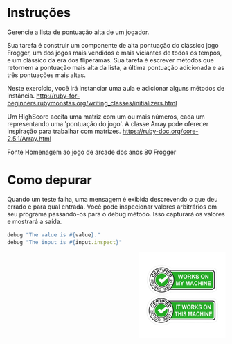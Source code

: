 # Instruções
Gerencie a lista de pontuação alta de um jogador.

Sua tarefa é construir um componente de alta pontuação do clássico jogo Frogger, um dos jogos mais vendidos e mais viciantes de todos os tempos, e um clássico da era dos fliperamas. Sua tarefa é escrever métodos que retornem a pontuação mais alta da lista, a última pontuação adicionada e as três pontuações mais altas.

Neste exercício, você irá instanciar uma aula e adicionar alguns métodos de instância. http://ruby-for-beginners.rubymonstas.org/writing_classes/initializers.html

Um HighScore aceita uma matriz com um ou mais números, cada um representando uma 'pontuação do jogo'. A classe Array pode oferecer inspiração para trabalhar com matrizes. https://ruby-doc.org/core-2.5.1/Array.html

Fonte
Homenagem ao jogo de arcade dos anos 80 Frogger

# Como depurar
Quando um teste falha, uma mensagem é exibida descrevendo o que deu errado e para qual entrada. Você pode inspecionar valores arbitrários em seu programa passando-os para o debug método. Isso capturará os valores e mostrará a saída.

``` ruby
debug "The value is #{value}."
debug "The input is #{input.inspect}"
```

<div><img align="right" src="../assets/my_machine.png" alt="my_machine" width="200"></div>